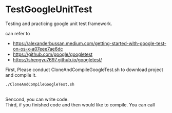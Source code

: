 # TestGoogleUnitTest

Testing and practicing google unit test framework.

can refer to 
* https://alexanderbussan.medium.com/getting-started-with-google-test-on-os-x-a07eee7ae6dc
* https://github.com/google/googletest
* https://shengyu7697.github.io/googletest/

First, Please conduct CloneAndCompileGoogleTest.sh to download project and compile it. </br>
```
./CloneAndCompileGoogleTest.sh
```
</br>
Sencond, you can write code.
</br>
Third, if you finished code and then would like to compile. You can call